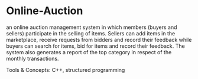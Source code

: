 # Online-Auction
an online auction management system in which members (buyers and sellers) participate in the selling of items. Sellers can add items in the marketplace, receive requests from bidders and record their feedback while buyers can search for items, bid for items and record their feedback. The system also generates a report of the top category in respect of the monthly transactions.

Tools & Concepts: C++, structured programming
